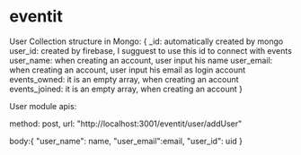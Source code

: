 ﻿# eventit
 
 User Collection structure in Mongo:
 {
 _id: automatically created by mongo
 user_id: created by firebase, I sugguest to use this id to connect with events
 user_name: when creating an account, user input his name
 user_email: when creating an account, user input his email as login account
 events_owned: it is an empty array, when creating an account
 events_joined: it is an empty array, when creating an account
 }
 
 User module apis:
 
 method: post,
 url: "http://localhost:3001/eventit/user/addUser"
 
 body:{
  "user_name": name,
  "user_email":email,
  "user_id": uid
 }
